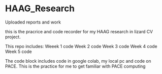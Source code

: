 # HAAG_Research
Uploaded reports and work 

this is the pracrice and code recorder for my HAAG research in lizard CV project. 

This repo includes: 
Weeek 1 code 
Week 2 code 
Week 3 code 
Week 4 code 
Week 5 code 

The code block includes code in google colab, my local pc and code on PACE. 
This is the practice for me to get familiar with PACE computing
